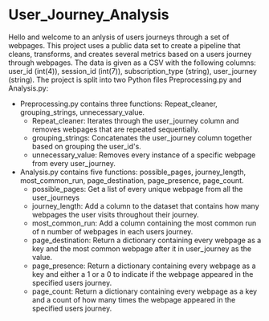 # User_Journey_Analysis
Hello and welcome to an anlysis of users journeys through a set of webpages. This project uses a public data set to create a pipeline that cleans, transforms, and creates several metrics based on a users journey through webpages. The data is given as a CSV with the following columns: user_id (int(4)), session_id (int(7)), subscription_type (string), user_journey (string).
The project is split into two Python files Preprocessing.py and Analysis.py:
* Preprocessing.py contains three functions: Repeat_cleaner, grouping_strings, unnecessary_value.
  * Repeat_cleaner: Iterates through the user_journey column and removes webpages that are repeated sequentially.
  * grouping_strings: Concatenates the user_journey column together based on grouping the user_id's.
  * unnecessary_value: Removes every instance of a specific webpage from every user_journey.
* Analysis.py contains five functions: possible_pages, journey_length, most_common_run, page_destination, page_presence, page_count.
  * possible_pages: Get a list of every unique webpage from all the user_journeys
  * journey_length: Add a column to the dataset that contains how many webpages the user visits throughout their journey.
  * most_common_run: Add a column containing the most common run of n number of webpages in each users journey.
  * page_destination: Return a dictionary containing every webpage as a key and the most common webpage after it in user_journey as the value.
  * page_presence: Return a dictionary containing every webpage as a key and either a 1 or a 0 to indicate if the webpage appeared in the specified users journey.
  * page_count: Return a dictionary containing every webpage as a key and a count of how many times the webpage appeared in the specified users journey.
